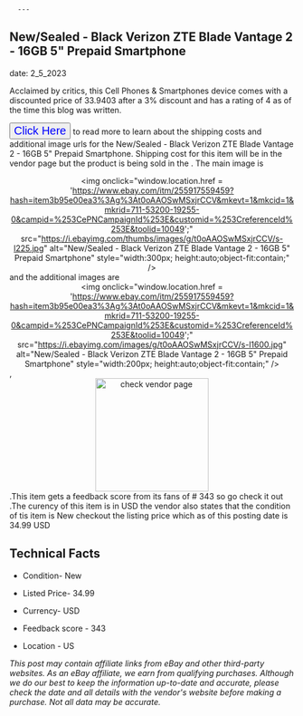  
      ---
      

 ## New/Sealed - Black Verizon ZTE Blade Vantage 2 - 16GB  5" Prepaid Smartphone 

 

      

date: 2_5_2023
     

    
      

Acclaimed by critics, this Cell Phones & Smartphones device comes with a discounted price of 33.9403 after a 3% discount and has a rating of  4 as of the time this blog was written.

 <button style="font-size:20px;color:blue" onclick="window.location.href = 'https://www.ebay.com/itm/255917559459?hash=item3b95e00ea3%3Ag%3At0oAAOSwMSxjrCCV&mkevt=1&mkcid=1&mkrid=711-53200-19255-0&campid=%253CePNCampaignId%253E&customid=%253CreferenceId%253E&toolid=10049'">Click Here</button>  to read more to learn about the shipping costs and additional image urls for the New/Sealed - Black Verizon ZTE Blade Vantage 2 - 16GB  5" Prepaid Smartphone. Shipping cost for this item will be in the vendor page but the product is being sold in the . The main image is <div style="text-align:center;"><img onclick="window.location.href = 'https://www.ebay.com/itm/255917559459?hash=item3b95e00ea3%3Ag%3At0oAAOSwMSxjrCCV&mkevt=1&mkcid=1&mkrid=711-53200-19255-0&campid=%253CePNCampaignId%253E&customid=%253CreferenceId%253E&toolid=10049';" src="https://i.ebayimg.com/thumbs/images/g/t0oAAOSwMSxjrCCV/s-l225.jpg" alt="New/Sealed - Black Verizon ZTE Blade Vantage 2 - 16GB  5" Prepaid Smartphone" style="width:300px; height:auto;object-fit:contain;" /></div> and the additional images are <div style="text-align:center;"><img onclick="window.location.href = 'https://www.ebay.com/itm/255917559459?hash=item3b95e00ea3%3Ag%3At0oAAOSwMSxjrCCV&mkevt=1&mkcid=1&mkrid=711-53200-19255-0&campid=%253CePNCampaignId%253E&customid=%253CreferenceId%253E&toolid=10049';" src="https://i.ebayimg.com/images/g/t0oAAOSwMSxjrCCV/s-l1600.jpg" alt="New/Sealed - Black Verizon ZTE Blade Vantage 2 - 16GB  5" Prepaid Smartphone" style="width:200px; height:auto;object-fit:contain;" /></div>,<div style="text-align:center;"><img onclick="window.location.href = 'https://www.ebay.com/itm/255917559459?hash=item3b95e00ea3%3Ag%3At0oAAOSwMSxjrCCV&mkevt=1&mkcid=1&mkrid=711-53200-19255-0&campid=%253CePNCampaignId%253E&customid=%253CreferenceId%253E&toolid=10049';" src="https://origin-galleryplus.ebayimg.com/ws/web/255917559459_2_0_1/225x225.jpg,https://origin-galleryplus.ebayimg.com/ws/web/255917559459_3_0_1/225x225.jpg" alt="check vendor page" style="width:200px; height:auto;object-fit:contain;"/></div>.This item gets a feedback score from its fans of # 343 so go check it out .The curency of this item is in USD the vendor also states that the condition of tis item is New checkout the listing price which as of this posting date is  34.99 USD 


      
      

 ## Technical Facts 



      

 - Condition- New 


      

 - Listed Price- 34.99 


      

 - Currency- USD 


      

 - Feedback score - 343 


      

 - Location - US 



      

*_This post may contain affiliate links from eBay and other third-party websites. As an eBay affiliate, we earn from qualifying purchases. Although we do our best to keep the information up-to-date and accurate, please check the date and all details with the vendor's website before making a purchase. Not all data may be accurate._*



      
      
